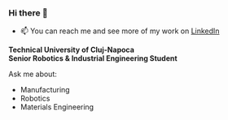 ### Hi there 👋

- 📫 You can reach me and see more of my work on [LinkedIn](https://www.linkedin.com/in/hansjohrend/)

**Technical University of Cluj-Napoca** <br>
**Senior Robotics & Industrial Engineering Student** <br>

Ask me about:

- Manufacturing
- Robotics
- Materials Engineering
